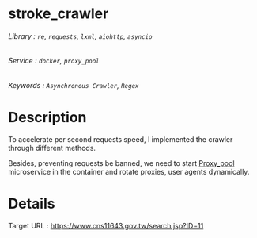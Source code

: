# stroke_crawler

###### Library : `re`, `requests`, `lxml`, `aiohttp`, `asyncio`
###### Service : `docker`, `proxy_pool`
###### Keywords : `Asynchronous Crawler`, `Regex`

# Description

To accelerate per second requests speed, I implemented the crawler through different methods.

Besides, preventing requests be banned, we need to start [Proxy_pool](https://github.com/jhao104/proxy_pool) microservice in the container and rotate proxies, user agents dynamically. 

# Details
Target URL : https://www.cns11643.gov.tw/search.jsp?ID=11 